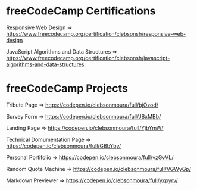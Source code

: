 # freeCodeCamp Certifications

Responsive Web Design => https://www.freecodecamp.org/certification/clebsonsh/responsive-web-design

JavaScript Algorithms and Data Structures => https://www.freecodecamp.org/certification/clebsonsh/javascript-algorithms-and-data-structures

# freeCodeCamp Projects

Tribute Page => https://codepen.io/clebsonmoura/full/bjOzod/

Survey Form => https://codepen.io/clebsonmoura/full/JBxMBb/

Landing Page => https://codepen.io/clebsonmoura/full/YjbYmW/ 

Technical Domumentation Page => https://codepen.io/clebsonmoura/full/GBbYby/

Personal Portifolio => https://codepen.io/clebsonmoura/full/vzGvVL/

Random Quote Machine => https://codepen.io/clebsonmoura/full/VGWyGp/

Markdown Previewer => https://codepen.io/clebsonmoura/full/yxpyrv/
